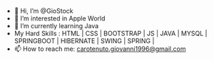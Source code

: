 - 👋 Hi, I’m @GioStock
- 👀 I’m interested in Apple World
- 🌱 I’m currently learning Java
- My Hard Skills : HTML | CSS | BOOTSTRAP | JS | JAVA | MYSQL | SPRINGBOOT | HIBERNATE | SWING | SPRING |
- 📫 How to reach me: carotenuto.giovanni1996@gmail.com

<!---
GioStock/GioStock is a ✨ special ✨ repository because its `README.md` (this file) appears on your GitHub profile.
You can click the Preview link to take a look at your changes.
--->
